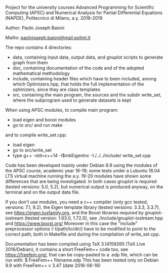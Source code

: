 Project for the university courses Advanced Programming for
Scientific Computing (APSC) and Numerical Analysis for Partial
Differential Equations (NAPDE), Politecnico di Milano, a.y. 2018-2019

Author: Paolo Joseph Baioni

Mailto: paolojoseph.baioni@mail.polimi.it

The repo contains 4 directories:
 - data, containing input data, output data, and gnuplot scripts
   to generate graph from them
 - doc, containing documentation of the code and of the
   adopted mathematical methodology
 - include, containing header files which have to been included,
   among which Optimizers.hpp, that holds the full implementation
   of the optimizers, since they are class templates
 - src, containing the main program, the sources and the subdir
   write_set, where the subprogram used to generate datasets is kept

When using APSC modules, to compile main program:
 - load eigen and boost modules
 - go to src/ and run make

and to compile write_set.cpp:
 - load eigen
 - go to src/write_set
 - type g++ -std=c++14 -I$mkEigenInc -I./../../include/ write_set.cpp
 
Code has been developed mainly under Debian 9.9 using the modules of the
APSC course, academic year 18-19; some tests under a Lubuntu 18.04 LTS
virtual machine running the a.y. 19-20 modules have shown some differences
that are being investigated.
In both cases gnuplot is required (tested versions: 5.0, 5.2), but numerical 
output is produced anyway, on the terminal and on the output data file.

If you don't use modules, you need a c++ compiler (only gcc tested, versions:
7.1, 9.2), the Eigen template library (tested versions: 3.3.3, 3.3.7), 
see https://eigen.tuxfamily.org, and the Boost libraries required by 
gnuplot-iostream (tested version: 1.63.0, 1.72.0), see 
./include/gnuplot-iostream.hpp and https://www.boost.org/
Moreover in this case the "include" preprocessor options (-I/path/to/dir/)
have to be modified to point to the correct path, both in Makefile and
during the compilation of write_set.cpp.

Documentation has been compiled using TeX 3.14159265 (TeX Live 2016/Debian),
it contains a short FreeFem++ code too, see https://freefem.org/, that can
be copy-pasted to a .edp file, which can be run with:
 $ FreeFem++ filename.edp
This has been tested only on Debian 9.9 with FreeFem++ v  3.47 (date 2016-06-16)

